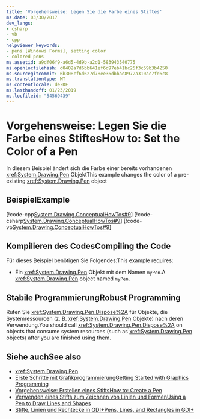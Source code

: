 ```yaml
---
title: 'Vorgehensweise: Legen Sie die Farbe eines Stiftes'
ms.date: 03/30/2017
dev_langs:
- csharp
- vb
- cpp
helpviewer_keywords:
- pens [Windows Forms], setting color
- colored pens
ms.assetid: a9df06f9-a6d5-4d9b-a2d1-583943540775
ms.openlocfilehash: d0402a7d6bb641ef6d97eb41bc25f3c59b3b4250
ms.sourcegitcommit: 6b308cf6d627d78ee36dbbae8972a310ac7fd6c8
ms.translationtype: MT
ms.contentlocale: de-DE
ms.lasthandoff: 01/23/2019
ms.locfileid: "54569439"
---
```

# <a name="how-to-set-the-color-of-a-pen"></a><span data-ttu-id="e7e47-102">Vorgehensweise: Legen Sie die Farbe eines Stiftes</span><span class="sxs-lookup"><span data-stu-id="e7e47-102">How to: Set the Color of a Pen</span></span>
<span data-ttu-id="e7e47-103">In diesem Beispiel ändert sich die Farbe einer bereits vorhandenen <xref:System.Drawing.Pen> Objekt</span><span class="sxs-lookup"><span data-stu-id="e7e47-103">This example changes the color of a pre-existing <xref:System.Drawing.Pen> object</span></span>  
  
## <a name="example"></a><span data-ttu-id="e7e47-104">Beispiel</span><span class="sxs-lookup"><span data-stu-id="e7e47-104">Example</span></span>  
 [!code-cpp[System.Drawing.ConceptualHowTos#9](../../../../samples/snippets/cpp/VS_Snippets_Winforms/System.Drawing.ConceptualHowTos/cpp/form1.cpp#9)]
 [!code-csharp[System.Drawing.ConceptualHowTos#9](../../../../samples/snippets/csharp/VS_Snippets_Winforms/System.Drawing.ConceptualHowTos/CS/form1.cs#9)]
 [!code-vb[System.Drawing.ConceptualHowTos#9](../../../../samples/snippets/visualbasic/VS_Snippets_Winforms/System.Drawing.ConceptualHowTos/VB/form1.vb#9)]  
  
## <a name="compiling-the-code"></a><span data-ttu-id="e7e47-105">Kompilieren des Codes</span><span class="sxs-lookup"><span data-stu-id="e7e47-105">Compiling the Code</span></span>  
 <span data-ttu-id="e7e47-106">Für dieses Beispiel benötigen Sie Folgendes:</span><span class="sxs-lookup"><span data-stu-id="e7e47-106">This example requires:</span></span>  
  
-   <span data-ttu-id="e7e47-107">Ein <xref:System.Drawing.Pen> Objekt mit dem Namen `myPen`.</span><span class="sxs-lookup"><span data-stu-id="e7e47-107">A <xref:System.Drawing.Pen> object named `myPen`.</span></span>  
  
## <a name="robust-programming"></a><span data-ttu-id="e7e47-108">Stabile Programmierung</span><span class="sxs-lookup"><span data-stu-id="e7e47-108">Robust Programming</span></span>  
 <span data-ttu-id="e7e47-109">Rufen Sie <xref:System.Drawing.Pen.Dispose%2A> für Objekte, die Systemressourcen (z. B. <xref:System.Drawing.Pen> Objekte) nach deren Verwendung.</span><span class="sxs-lookup"><span data-stu-id="e7e47-109">You should call <xref:System.Drawing.Pen.Dispose%2A> on objects that consume system resources (such as <xref:System.Drawing.Pen> objects) after you are finished using them.</span></span>  
  
## <a name="see-also"></a><span data-ttu-id="e7e47-110">Siehe auch</span><span class="sxs-lookup"><span data-stu-id="e7e47-110">See also</span></span>
- <xref:System.Drawing.Pen>
- [<span data-ttu-id="e7e47-111">Erste Schritte mit Grafikprogrammierung</span><span class="sxs-lookup"><span data-stu-id="e7e47-111">Getting Started with Graphics Programming</span></span>](../../../../docs/framework/winforms/advanced/getting-started-with-graphics-programming.md)
- [<span data-ttu-id="e7e47-112">Vorgehensweise: Erstellen eines Stifts</span><span class="sxs-lookup"><span data-stu-id="e7e47-112">How to: Create a Pen</span></span>](../../../../docs/framework/winforms/advanced/how-to-create-a-pen.md)
- [<span data-ttu-id="e7e47-113">Verwenden eines Stifts zum Zeichnen von Linien und Formen</span><span class="sxs-lookup"><span data-stu-id="e7e47-113">Using a Pen to Draw Lines and Shapes</span></span>](../../../../docs/framework/winforms/advanced/using-a-pen-to-draw-lines-and-shapes.md)
- [<span data-ttu-id="e7e47-114">Stifte, Linien und Rechtecke in GDI+</span><span class="sxs-lookup"><span data-stu-id="e7e47-114">Pens, Lines, and Rectangles in GDI+</span></span>](../../../../docs/framework/winforms/advanced/pens-lines-and-rectangles-in-gdi.md)
